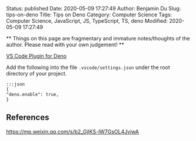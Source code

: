 Status: published
Date: 2020-05-09 17:27:49
Author: Benjamin Du
Slug: tips-on-deno
Title: Tips on Deno
Category: Computer Science
Tags: Computer Science, JavaScript, JS, TypeScript, TS, deno
Modified: 2020-05-09 17:27:49

**
Things on this page are fragmentary and immature notes/thoughts of the author.
Please read with your own judgement!
**


[VS Code Plugin for Deno](https://marketplace.visualstudio.com/items?itemName=axetroy.vscode-deno)

Add the following into the file `.vscode/settings.json` under the root directory of your project.

    :::json
    {
    "deno.enable": true,
    }

## References

https://mp.weixin.qq.com/s/b2_GjlKS-lW7GsOL4JvjwA
